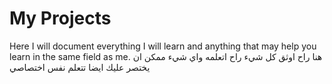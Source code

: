 # My Projects
Here I will document everything I will learn and anything that may help you learn in the same field as me.
هنا راح اوثق كل شيء راح اتعلمه واي شيء ممكن ان يختصر عليك ايضا تتعلم نفس اختصاصي
